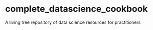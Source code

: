 # complete_datascience_cookbook
A living tree repository of data science resources for practitioners 
